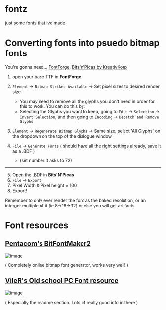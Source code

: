 # fontz
just some fonts that ive made

# Converting fonts into psuedo bitmap fonts
You're gonna need...
[FontForge](https://fontforge.org/en-US/), 
[Bits'n'Picas by KreativKorp](https://github.com/kreativekorp/bitsnpicas)

1. open your base TTF in **FontForge**
2. `Element` -> `Bitmap Strikes Available` -> Set pixel sizes to desired render size
   - You may need to remove all the glyphs you don't need in order for this to work. You can do this by:
   - Selecting the Glyphs you want to keep, going to `Edit` -> `Selection` -> `Invert Selection`, and then going to `Encoding` -> `Detatch and Remove Glyphs`


3. `Element` -> `Regenerate Bitmap Glyphs` -> Same size, select 'All Glyphs' on the dropdown on the top of the dialogue window
4. `File` -> `Generate Fonts` ( should have all the right settings already, save it as a .BDF )
   - (set number it asks to 72)

---
5. Open the .BDF in **Bits'N'Picas**
6. `File` -> `Export`
7. Pixel Width & Pixel height = 100
8. Export!

Remember to only ever render the font as the baked resolution, or an interger multiple of it (ie 8->16->32) or else you will get artifacts

# Font resources

## [Pentacom's BitFontMaker2](https://www.pentacom.jp/pentacom/bitfontmaker2/)
![image](https://github.com/user-attachments/assets/e0614d70-0230-425c-9936-0a5718f2e9a2)

( Completely online bitmap font generator, works very well! )

## [VileR's Old school PC Font resource](https://int10h.org/oldschool-pc-fonts/)
![image](https://github.com/user-attachments/assets/9bd8e8c2-ebc1-4055-a5d2-d625a4ef469a)

( Especially the readme section. Lots of really good info in there )
